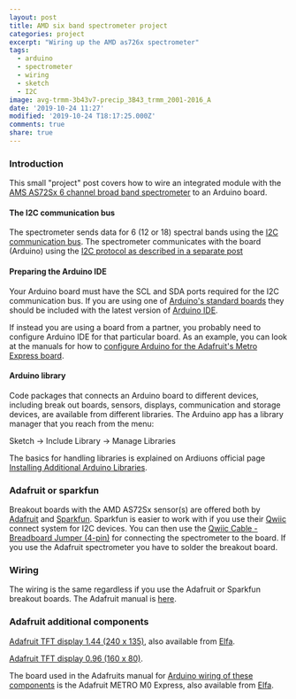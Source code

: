 ```yaml
---
layout: post
title: AMD six band spectrometer project
categories: project
excerpt: "Wiring up the AMD as726x spectrometer"
tags:
  - arduino
  - spectrometer
  - wiring
  - sketch
  - I2C
image: avg-trmm-3b43v7-precip_3B43_trmm_2001-2016_A
date: '2019-10-24 11:27'
modified: '2019-10-24 T18:17:25.000Z'
comments: true
share: true
---
```


### Introduction

This small "project" post covers how to wire an integrated module with the [AMS AS72Sx 6 channel broad band spectrometer](../../module/module-AS726X-spectrometer/) to an Arduino board.

#### The I2C communication bus

The spectrometer sends data for 6 (12 or 18) spectral bands using the [I2C communication bus]().
The spectrometer communicates with the board (Arduino) using the [I2C protocol as described in a separate post](../arduino-I2C/)

#### Preparing the Arduino IDE

Your Arduino board must have the SCL and SDA ports required for the I2C communication bus. If you are using one of [Arduino's standard boards](https://www.arduino.cc/en/main/boards) they should be included with the latest version of <span class='app'>[Arduino IDE](https://www.arduino.cc/en/main/software)</span>.

If instead you are using a board from a partner, you probably need to configure Arduino IDE for that particular board. As an example, you can look at the manuals for how to [configure Arduino for the Adafruit's Metro Express board](https://learn.adafruit.com/experimenters-guide-for-metro/configure-arduino-for-the-metro-express).

#### Arduino library

Code packages that connects an Arduino board to different devices, including break out boards, sensors, displays, communication and storage devices, are available from different libraries. The <span class='app'>Arduino</span> app has a library manager that you reach from the menu:

<span class='menu'>Sketch -> Include Library -> Manage Libraries</span>

The basics for handling libraries is explained on Ardiuons official page [Installing Additional Arduino Libraries](www.arduino.cc/en/Guide/Libraries).

### Adafruit or sparkfun

Breakout boards with the AMD AS72Sx sensor(s) are offered both by [Adafruit](../../components/components-adafruit/) and [Sparkfun](../../components/components-sparkfun-spectrometer/). Sparkfun is easier to work with if you use their [Qwiic](https://www.sparkfun.com/qwiic) connect system for I2C devices. You can then use the [Qwiic Cable - Breadboard Jumper (4-pin)](https://www.sparkfun.com/products/14425) for connecting the spectrometer to the board. If you use the Adafruit spectrometer you have to solder the breakout board.

### Wiring

The wiring is the same regardless if you use the Adafruit or Sparkfun breakout boards. The Adafruit manual is [here](https://learn.adafruit.com/adafruit-as7262-6-channel-visible-light-sensor?view=all).

### Adafruit additional components


[Adafruit TFT display 1.44 (240 x 135)](https://www.adafruit.com/product/4383), also available from [Elfa](https://www.elfa.se/sv/44-tums-tft-lcd-skaerm-adafruit-2088/p/30129195?channel=b2c&price_gs=176.25&wt_mc=se.cse.gshop.sv.-&source=googleps&ext_cid=shgooaqsesv-na&&gclid=Cj0KCQiA-4nuBRCnARIsAHwyuPo4YAQ16hq3lAwA2j1m6p-NhvISnPZBGCaRi5XegqPpJp5-LjVZA0MaAv2REALw_wcB).

[Adafruit TFT display 0.96 (160 x 80)](https://www.elfa.se/sv/96-tums-160-80-tft-display-delning-adafruit-3533/p/30139159?q=Adafruit+0.96&pos=2&origPos=2&origPageSize=10&track=true).

The board used in the Adafruits manual for [Arduino wiring of these components](https://learn.adafruit.com/adafruit-as7262-6-channel-visible-light-sensor/arduino-wiring-test) is the Adafruit METRO M0 Express, also available from [Elfa](https://www.elfa.se/sv/adafruit-metro-m0-express-adafruit-3505/p/30129229?q=Adafruit+Metro+M0+&pos=1&origPos=1&origPageSize=10&track=true).
